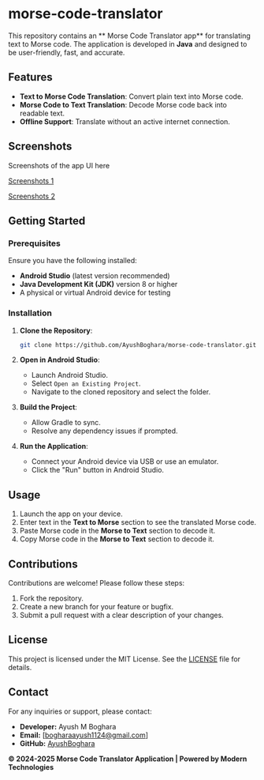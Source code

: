 # morse-code-translator

This repository contains an ** Morse Code Translator app** for translating text to Morse code. The application is developed in **Java** and designed to be user-friendly, fast, and accurate. 

## Features
- **Text to Morse Code Translation**: Convert plain text into Morse code.
- **Morse Code to Text Translation**: Decode Morse code back into readable text.
- **Offline Support**: Translate without an active internet connection.

## Screenshots
Screenshots of the app UI here

 [Screenshots 1 ](https://github.com/AyushBoghara/morse-code-translator/blob/main/1.png)
 
 [Screenshots 2](https://github.com/AyushBoghara/morse-code-translator/blob/main/2.png)
 
## Getting Started

### Prerequisites
Ensure you have the following installed:
- **Android Studio** (latest version recommended)
- **Java Development Kit (JDK)** version 8 or higher
- A physical or virtual Android device for testing

### Installation

1. **Clone the Repository**:
   ```bash
   git clone https://github.com/AyushBoghara/morse-code-translator.git
   ```

2. **Open in Android Studio**:
   - Launch Android Studio.
   - Select `Open an Existing Project`.
   - Navigate to the cloned repository and select the folder.

3. **Build the Project**:
   - Allow Gradle to sync.
   - Resolve any dependency issues if prompted.

4. **Run the Application**:
   - Connect your Android device via USB or use an emulator.
   - Click the "Run" button in Android Studio.

## Usage
1. Launch the app on your device.
2. Enter text in the **Text to Morse** section to see the translated Morse code.
3. Paste Morse code in the **Morse to Text** section to decode it.
4. Copy Morse code in the **Morse to Text** section to decode it.


## Contributions
Contributions are welcome! Please follow these steps:
1. Fork the repository.
2. Create a new branch for your feature or bugfix.
3. Submit a pull request with a clear description of your changes.

## License
This project is licensed under the MIT License. See the [LICENSE](LICENSE) file for details.

## Contact
For any inquiries or support, please contact:
- **Developer:** Ayush M Boghara
- **Email:** [bogharaayush1124@gmail.com]
- **GitHub:** [AyushBoghara](https://github.com/AyushBoghara)


**© 2024-2025 Morse Code Translator Application | Powered by Modern Technologies**


